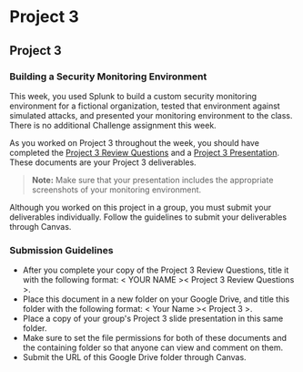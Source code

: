 # Project 3

## Project 3 <assignment>

### Building a Security Monitoring Environment

This week, you used Splunk to build a custom security monitoring environment for a fictional organization, tested that environment against simulated attacks, and presented your monitoring environment to the class. There is no additional Challenge assignment this week.

As you worked on Project 3 throughout the week, you should have completed the [Project 3 Review Questions](https://docs.google.com/document/d/18JLq4dUf4zrL-6eqTNumXicpvpUDbHxPnZx2kOzwYoQ/copy) and a [Project 3 Presentation](https://docs.google.com/presentation/d/1zekNOhsbKk-Jtmobsq9jslh1CYN-wlJDIOBFUC0Lb2s/copy). These documents are your Project 3 deliverables. 

> **Note:** Make sure that your presentation includes the appropriate screenshots of your monitoring environment.

Although you worked on this project in a group, you must submit your deliverables individually. Follow the guidelines to submit your deliverables through Canvas.

### Submission Guidelines

* After you complete your copy of the Project 3 Review Questions, title it with the following format: < YOUR NAME >< Project 3 Review Questions >.
* Place this document in a new folder on your Google Drive, and title this folder with the following format: < Your Name >< Project 3 >.
* Place a copy of your group's Project 3 slide presentation in this same folder.
* Make sure to set the file permissions for both of these documents and the containing folder so that anyone can view and comment on them.
* Submit the URL of this Google Drive folder through Canvas.
